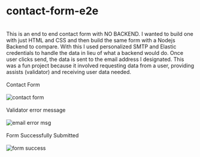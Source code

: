 # contact-form-e2e
\
This is an end to end contact form with NO BACKEND. I wanted to build one with just HTML and CSS and then build the same form with a Nodejs Backend to compare. 
With this I used personalized SMTP and Elastic credentials to handle the data in lieu of what a backend would do. Once user clicks send, the data is sent to the 
email address I designated. This was a fun project because it involved requesting data from a user, providing assists (validator) and receiving user data needed. 
\
\
Contact Form
\
\
![contact form](https://github.com/JCPTrevillian/contact-form-e2e/assets/95890754/6d8f7652-6e98-494b-9263-03f1a4c7552f)
\
\
Validator error message 
\
\
![email error msg](https://github.com/JCPTrevillian/contact-form-e2e/assets/95890754/69fd62bc-ff51-4d42-89f5-1e6f1e1b0a9c)
\
\
Form Successfully Submitted
\
\
![form success ](https://github.com/JCPTrevillian/contact-form-e2e/assets/95890754/f32987e6-a7e9-42ef-8c2d-6137091eb866)
